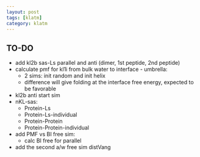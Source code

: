 ```yaml
---
layout: post
tags: [klatm]
category: klatm
---
```


## TO-DO
- add kl2b sas-Ls parallel and anti (dimer, 1st peptide, 2nd peptide)
- calculate pmf for kl1i from bulk water to interface - umbrella:
    - 2 sims: init random and init helix
    - difference will give folding at the interface free energy, expected to be favorable
- kl2b anti start sim
- nKL-sas:
	- Protein-Ls
	- Protein-Ls-individual
	- Protein-Protein
	- Protein-Protein-individual
- add PMF vs BI free sim:
	- calc BI free for parallel
- add the second a/w free sim distVang
